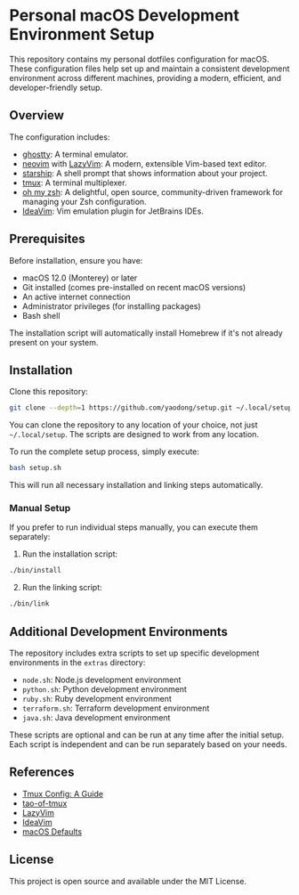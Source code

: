 # Personal macOS Development Environment Setup

This repository contains my personal dotfiles configuration for macOS. These configuration files help set up and maintain a consistent development environment across different machines, providing a modern, efficient, and developer-friendly setup.

## Overview

The configuration includes:
- [ghostty](https://github.com/ghostty/ghostty): A terminal emulator.
- [neovim](https://neovim.io/) with [LazyVim](https://github.com/LazyVim/LazyVim): A modern, extensible Vim-based text editor.
- [starship](https://github.com/starship/starship): A shell prompt that shows information about your project.
- [tmux](https://github.com/tmux/tmux): A terminal multiplexer.
- [oh my zsh](https://ohmyz.sh/): A delightful, open source, community-driven framework for managing your Zsh configuration.
- [IdeaVim](https://github.com/JetBrains/ideavim): Vim emulation plugin for JetBrains IDEs.

## Prerequisites

Before installation, ensure you have:
- macOS 12.0 (Monterey) or later
- Git installed (comes pre-installed on recent macOS versions)
- An active internet connection
- Administrator privileges (for installing packages)
- Bash shell

The installation script will automatically install Homebrew if it's not already present on your system.

## Installation

Clone this repository:

```bash
git clone --depth=1 https://github.com/yaodong/setup.git ~/.local/setup
```

You can clone the repository to any location of your choice, not just `~/.local/setup`. The scripts are designed to work from any location.

To run the complete setup process, simply execute:

```bash
bash setup.sh
```

This will run all necessary installation and linking steps automatically.

### Manual Setup

If you prefer to run individual steps manually, you can execute them separately:

1. Run the installation script:
```bash
./bin/install
```

2. Run the linking script:
```bash
./bin/link
```

## Additional Development Environments

The repository includes extra scripts to set up specific development environments in the `extras` directory:

- `node.sh`: Node.js development environment
- `python.sh`: Python development environment
- `ruby.sh`: Ruby development environment
- `terraform.sh`: Terraform development environment
- `java.sh`: Java development environment

These scripts are optional and can be run at any time after the initial setup. Each script is independent and can be run separately based on your needs.

## References

- [Tmux Config: A Guide](https://builtin.com/articles/tmux-config)
- [tao-of-tmux](https://tao-of-tmux.readthedocs.io/)
- [LazyVim](https://github.com/LazyVim/LazyVim/)
- [IdeaVim](https://github.com/JetBrains/ideavim)
- [macOS Defaults](https://macos-defaults.com/)

## License

This project is open source and available under the MIT License.
